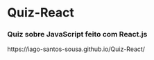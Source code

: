 <h1>Quiz-React</h1>
<h3>Quiz sobre JavaScript feito com React.js</h3>
<p>https://iago-santos-sousa.github.io/Quiz-React/<p>
